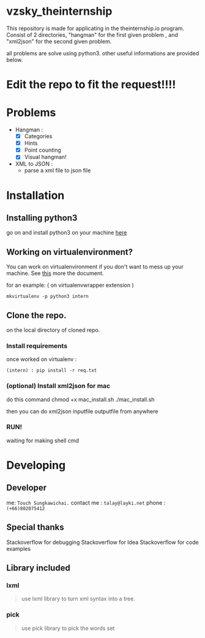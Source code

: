 # vzsky_theinternship 

This repository is made for applicating in the theinternship.io program.
Consist of 2 directories, "hangman" for the first given problem , and "xml2json" for the second given problem.

all problems are solve using python3.
other useful informations are provided below.

# Edit the repo to fit the request!!!!


# Problems

 - Hangman : 
	 - [x] Categories
	 - [x] Hints
	 - [x] Point counting
	 - [x] Visual hangman!
- XML to JSON :
	- parse a xml file to json file

# Installation

## Installing python3

go on and install python3 on your machine [here](https://realpython.com/installing-python/)


## Working on virtualenvironment?

You can work on virtualenvironment if you don't want to mess up your machine.
See [this](https://docs.python.org/3/library/venv.html) more the document.

for an example: ( on virtualenvwrapper extension )

    mkvirtualenv -p python3 intern

## Clone the repo.
on the local directory of cloned repo.

### Install requirements

once worked on virtualenv :

    (intern) : pip install -r req.txt

### (optional) Install xml2json for mac

do this command
    chmod +x mac_install.sh
    ./mac_install.sh

then you can do
    xml2json inputfile outputfile from anywhere 
### RUN!

waiting for making shell cmd

# Developing

## Developer
me: `Touch Sungkawichai.`
contact me :  `talay@layki.net`
phone : ` (+66)802075412`

## Special thanks

 Stackoverflow for debugging
 Stackoverflow for Idea
 Stackoverflow for code examples

## Library included

### lxml

> use lxml library to turn xml syntax into a tree.

### pick

> use pick library to pick the words set
